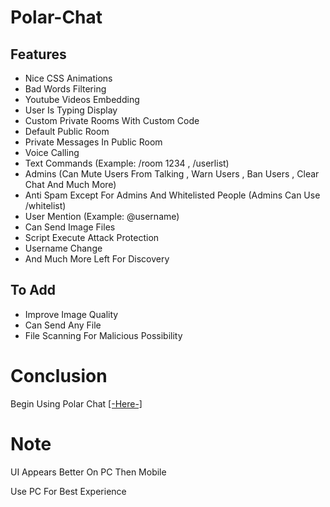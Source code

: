 # Polar-Chat
## Features
* Nice CSS Animations
* Bad Words Filtering
* Youtube Videos Embedding
* User Is Typing Display
* Custom Private Rooms With Custom Code
* Default Public Room
* Private Messages In Public Room
* Voice Calling
* Text Commands (Example: /room 1234 , /userlist)
* Admins (Can Mute Users From Talking , Warn Users , Ban Users , Clear Chat And Much More)
* Anti Spam Except For Admins And Whitelisted People (Admins Can Use /whitelist)
* User Mention (Example: @username)
* Can Send Image Files
* Script Execute Attack Protection
* Username Change
* And Much More Left For Discovery

## To Add
* Improve Image Quality
* Can Send Any File
* File Scanning For Malicious Possibility

# Conclusion
Begin Using Polar Chat [[-Here-]](https://polar-chatty.polar-69.repl.co/)

# Note
UI Appears Better On PC Then Mobile

Use PC For Best Experience
